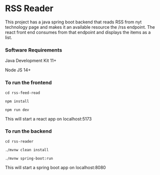 # RSS Reader
This project has a java spring boot backend that reads RSS from nyt technology page and makes it an available resource the /rss endpoint. The react front end consumes from that endpoint and displays the items as a list.

### Software Requirements

Java Development Kit 11+

Node JS 14+

### To run the frontend

`cd rss-feed-read`

`npm install`

`npm run dev`

This will start a react app on localhost:5173

### To run the backend

`cd rss-reader`

`./mvnw clean install`

`./mvnw spring-boot:run`

This will start a spring boot app on localhost:8080
